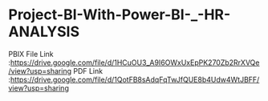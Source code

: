 # Project-BI-With-Power-BI-_-HR-ANALYSIS

PBIX File Link :https://drive.google.com/file/d/1HCuOU3_A9I6OWxUxEpPK270Zb2RrXVQe/view?usp=sharing
  PDF Link :https://drive.google.com/file/d/1QotFB8sAdqFqTwJfQUE8b4Udw4WtJBFF/view?usp=sharing
